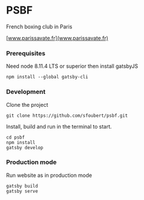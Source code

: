 # PSBF
French boxing club in Paris

[www.parissavate.fr](www.parissavate.fr)

### Prerequisites
Need node 8.11.4 LTS or superior then install gatsbyJS
```
npm install --global gatsby-cli
```

### Development
Clone the project
```
git clone https://github.com/sfoubert/psbf.git
```

Install, build and run in the terminal to start.
```
cd psbf
npm install
gatsby develop
```
### Production mode
Run website as in production mode 
```
gatsby build
gatsby serve
```